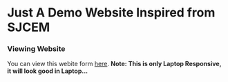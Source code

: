 # Just A Demo Website Inspired from SJCEM

### Viewing Website

You can view this webite form [here](https://asj-projects.github.io/FirstProjectBySmith/index.html).
<b>Note: This is only Laptop Responsive, it will look good in Laptop...</b>

